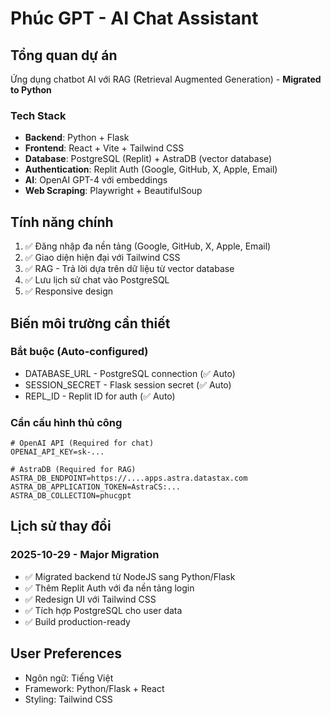 # Phúc GPT - AI Chat Assistant

## Tổng quan dự án
Ứng dụng chatbot AI với RAG (Retrieval Augmented Generation) - **Migrated to Python**

### Tech Stack
- **Backend**: Python + Flask
- **Frontend**: React + Vite + Tailwind CSS
- **Database**: PostgreSQL (Replit) + AstraDB (vector database)
- **Authentication**: Replit Auth (Google, GitHub, X, Apple, Email)
- **AI**: OpenAI GPT-4 với embeddings
- **Web Scraping**: Playwright + BeautifulSoup

## Tính năng chính
1. ✅ Đăng nhập đa nền tảng (Google, GitHub, X, Apple, Email)
2. ✅ Giao diện hiện đại với Tailwind CSS
3. ✅ RAG - Trả lời dựa trên dữ liệu từ vector database
4. ✅ Lưu lịch sử chat vào PostgreSQL
5. ✅ Responsive design

## Biến môi trường cần thiết

### Bắt buộc (Auto-configured)
- DATABASE_URL - PostgreSQL connection (✅ Auto)
- SESSION_SECRET - Flask session secret (✅ Auto)
- REPL_ID - Replit ID for auth (✅ Auto)

### Cần cấu hình thủ công
```
# OpenAI API (Required for chat)
OPENAI_API_KEY=sk-...

# AstraDB (Required for RAG)
ASTRA_DB_ENDPOINT=https://....apps.astra.datastax.com
ASTRA_DB_APPLICATION_TOKEN=AstraCS:...
ASTRA_DB_COLLECTION=phucgpt
```

## Lịch sử thay đổi

### 2025-10-29 - Major Migration
- ✅ Migrated backend từ NodeJS sang Python/Flask
- ✅ Thêm Replit Auth với đa nền tảng login
- ✅ Redesign UI với Tailwind CSS
- ✅ Tích hợp PostgreSQL cho user data
- ✅ Build production-ready

## User Preferences
- Ngôn ngữ: Tiếng Việt
- Framework: Python/Flask + React
- Styling: Tailwind CSS
